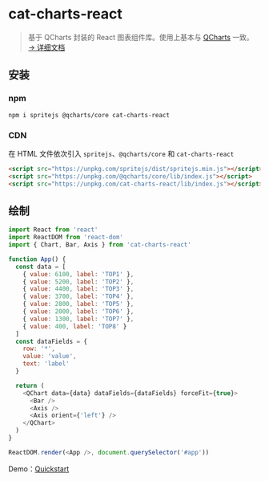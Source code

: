 # cat-charts-react

> 基于 QCharts 封装的 React 图表组件库。使用上基本与 <a target="_blank" href="https://www.spritejs.com/q-charts/">QCharts</a> 一致。 <a target="_blank" href="https://www.spritejs.com/cat-charts-react/">→ 详细文档</a>

## 安装

### npm

```shell
npm i spritejs @qcharts/core cat-charts-react
```

### CDN

在 HTML 文件依次引入 `spritejs`、`@qcharts/core` 和 `cat-charts-react`

```html
<script src="https://unpkg.com/spritejs/dist/spritejs.min.js"></script>
<script src="https://unpkg.com/@qcharts/core/lib/index.js"></script>
<script src="https://unpkg.com/cat-charts-react/lib/index.js"></script>
```

## 绘制

```javascript
import React from 'react'
import ReactDOM from 'react-dom'
import { Chart, Bar, Axis } from 'cat-charts-react'

function App() {
  const data = [
    { value: 6100, label: 'TOP1' },
    { value: 5200, label: 'TOP2' },
    { value: 4400, label: 'TOP3' },
    { value: 3700, label: 'TOP4' },
    { value: 2800, label: 'TOP5' },
    { value: 2000, label: 'TOP6' },
    { value: 1300, label: 'TOP7' },
    { value: 400, label: 'TOP8' }
  ]
  const dataFields = {
    row: '*',
    value: 'value',
    text: 'label'
  }

  return (
    <QChart data={data} dataFields={dataFields} forceFit={true}>
      <Bar />
      <Axis />
      <Axis orient={'left'} />
    </QChart>
  )
}

ReactDOM.render(<App />, document.querySelector('#app'))
```

Demo：<a target="_blank" href="https://github.com/justemit/cat-charts-react-demo">Quickstart</a>
